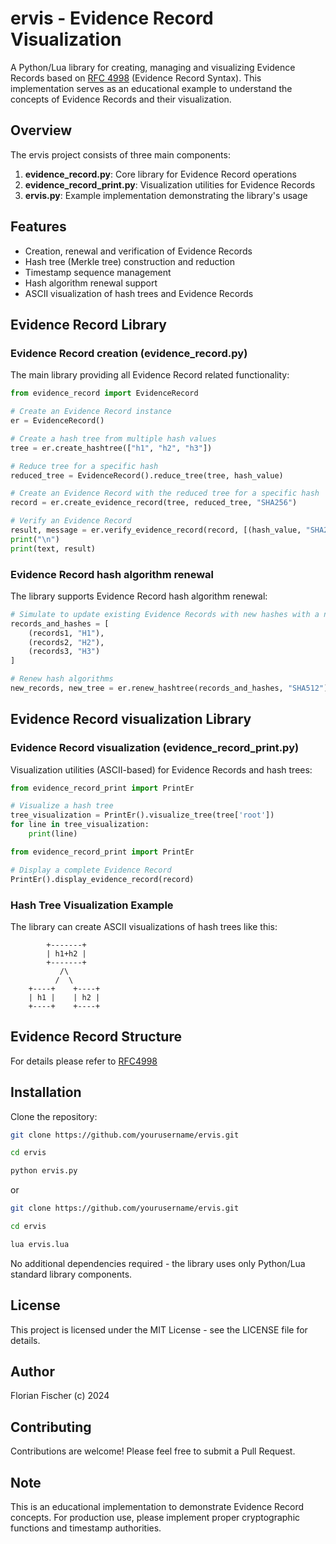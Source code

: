 # ervis - Evidence Record Visualization

A Python/Lua library for creating, managing and visualizing Evidence Records based on [RFC 4998](https://datatracker.ietf.org/doc/html/rfc4998) (Evidence Record Syntax). This implementation serves as an educational example to understand the concepts of Evidence Records and their visualization.

## Overview

The ervis project consists of three main components:

1. **evidence_record.py**: Core library for Evidence Record operations
2. **evidence_record_print.py**: Visualization utilities for Evidence Records
3. **ervis.py**: Example implementation demonstrating the library's usage

## Features

- Creation, renewal and verification of Evidence Records
- Hash tree (Merkle tree) construction and reduction
- Timestamp sequence management
- Hash algorithm renewal support
- ASCII visualization of hash trees and Evidence Records

## Evidence Record Library

### Evidence Record creation (evidence_record.py)

The main library providing all Evidence Record related functionality:

```python
from evidence_record import EvidenceRecord

# Create an Evidence Record instance
er = EvidenceRecord()

# Create a hash tree from multiple hash values
tree = er.create_hashtree(["h1", "h2", "h3"])

# Reduce tree for a specific hash
reduced_tree = EvidenceRecord().reduce_tree(tree, hash_value)

# Create an Evidence Record with the reduced tree for a specific hash
record = er.create_evidence_record(tree, reduced_tree, "SHA256")

# Verify an Evidence Record
result, message = er.verify_evidence_record(record, [(hash_value, "SHA256")])
print("\n")
print(text, result)
```

### Evidence Record hash algorithm renewal

The library supports Evidence Record hash algorithm renewal:

```python
# Simulate to update existing Evidence Records with new hashes with a new algorithm
records_and_hashes = [
    (records1, "H1"),
    (records2, "H2"),
    (records3, "H3")
]

# Renew hash algorithms
new_records, new_tree = er.renew_hashtree(records_and_hashes, "SHA512")
```

## Evidence Record visualization Library

### Evidence Record visualization (evidence_record_print.py)

Visualization utilities (ASCII-based) for Evidence Records and hash trees:

```python
from evidence_record_print import PrintEr

# Visualize a hash tree
tree_visualization = PrintEr().visualize_tree(tree['root'])
for line in tree_visualization:
    print(line)
```

```python
from evidence_record_print import PrintEr

# Display a complete Evidence Record
PrintEr().display_evidence_record(record)
```

### Hash Tree Visualization Example

The library can create ASCII visualizations of hash trees like this:

```
        +-------+
        | h1+h2 |
        +-------+
           /\
          /  \
    +----+    +----+
    | h1 |    | h2 |
    +----+    +----+
```

## Evidence Record Structure

For details please refer to [RFC4998](https://datatracker.ietf.org/doc/html/rfc4998)

## Installation

Clone the repository:
```bash
git clone https://github.com/yourusername/ervis.git

cd ervis

python ervis.py
```

or

```bash
git clone https://github.com/yourusername/ervis.git

cd ervis

lua ervis.lua
```

No additional dependencies required - the library uses only Python/Lua standard library components.

## License

This project is licensed under the MIT License - see the LICENSE file for details.

## Author

Florian Fischer (c) 2024

## Contributing

Contributions are welcome! Please feel free to submit a Pull Request.

## Note

This is an educational implementation to demonstrate Evidence Record concepts. For production use, please implement proper cryptographic functions and timestamp authorities.